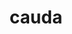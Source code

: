 ---
title: cauda
meaning: tail
pos: noun
stem: caud
genend: ae
abbgender: f.
abbgender2: fem.
gender: feminine
declension: first
---